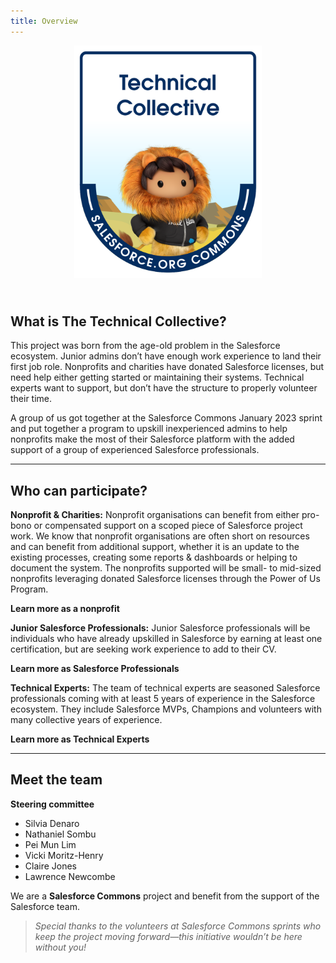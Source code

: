 ```yaml
---
title: Overview
---
```

<!-- LOGO (top-center) -->
<p align="center">
  <img src="assets/img/tclogo.png" alt="The Technical Collective logo"
       style="max-width: 300px; margin-bottom: 1.5rem;">
</p>

## What is The Technical Collective?

This project was born from the age-old problem in the Salesforce ecosystem. Junior admins don’t have enough work experience to land their first job role. Nonprofits and charities have donated Salesforce licenses, but need help either getting started or maintaining their systems. Technical experts want to support, but don’t have the structure to properly volunteer their time. 

A group of us got together at the Salesforce Commons January 2023 sprint and put together a program to upskill inexperienced admins to help nonprofits make the most of their Salesforce platform with the added support of a group of experienced Salesforce professionals.


---

## Who can participate?

**Nonprofit & Charities:** Nonprofit organisations can benefit from either pro-bono or compensated support on a scoped piece of Salesforce project work. We know that nonprofit organisations are often short on resources and can benefit from additional support, whether it is an update to the existing processes, creating some reports & dashboards or helping to document the system. The nonprofits supported will be small- to mid-sized nonprofits leveraging donated Salesforce licenses through the Power of Us Program.

**Learn more as a nonprofit**

**Junior Salesforce Professionals:** Junior Salesforce professionals will be individuals who have already upskilled in Salesforce by earning at least one certification, but are seeking work experience to add to their CV.

**Learn more as Salesforce Professionals**

**Technical Experts:** The team of technical experts are seasoned Salesforce professionals coming with at least 5 years of experience in the Salesforce ecosystem. They include Salesforce MVPs, Champions and volunteers with many collective years of experience.

**Learn more as Technical Experts**


---

## Meet the team

**Steering committee**

* Silvia Denaro  
* Nathaniel Sombu  
* Pei Mun Lim  
* Vicki Moritz-Henry  
* Claire Jones  
* Lawrence Newcombe  

We are a **Salesforce Commons** project and benefit from the support of the Salesforce team.

> *Special thanks to the volunteers at Salesforce Commons sprints who keep the project moving forward—this initiative wouldn’t be here without you!*
